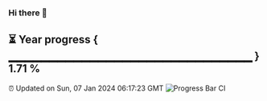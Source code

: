### Hi there 👋
⏳ Year progress { ▁▁▁▁▁▁▁▁▁▁▁▁▁▁▁▁▁▁▁▁▁▁▁▁▁▁▁▁▁▁ } 1.71 %
---
⏰ Updated on Sun, 07 Jan 2024 06:17:23 GMT
![Progress Bar CI](https://github.com/liununu/liununu/workflows/Progress%20Bar%20CI/badge.svg)
